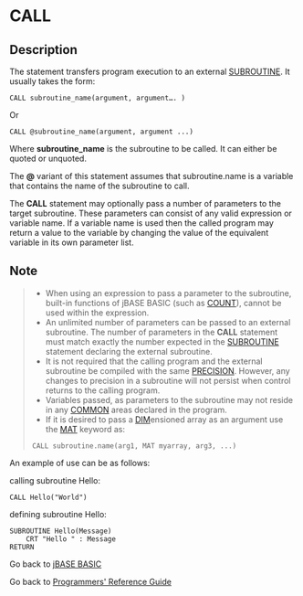 # CALL

<PageHeader />

## Description

The statement transfers program execution to an external [SUBROUTINE](./../subroutine). It usually takes the form:

```
CALL subroutine_name(argument, argument…. )
```

Or

```
CALL @subroutine_name(argument, argument ...)
```

Where **subroutine\_name** is the subroutine to be called. It can either be quoted or unquoted.

The **@** variant of this statement assumes that subroutine.name is a variable that contains the name of the subroutine to call.

The **CALL** statement may optionally pass a number of parameters to the target subroutine. These parameters can consist of any valid expression or variable name. If a variable name is used then the called program may return a value to the variable by changing the value of the equivalent variable in its own parameter list.

## Note

> - When using an expression to pass a parameter to the subroutine, built-in functions of jBASE BASIC (such as [COUNT](./../count)), cannot be used within the expression.
> - An unlimited number of parameters can be passed to an external subroutine. The number of parameters in the **CALL** statement must match exactly the number expected in the [SUBROUTINE](./../subroutine) statement declaring the external subroutine.
> - It is not required that the calling program and the external subroutine be compiled with the same [PRECISION](./../precision). However, any changes to precision in a subroutine will not persist when control returns to the calling program.
> - Variables passed, as parameters to the subroutine may not reside in any [COMMON](./../common) areas declared in the program.
> - If it is desired to pass a [DIM](./../dimension-%28dim%29)ensioned array as an argument use the [MAT](./../mat) keyword as:
>
> ```
> CALL subroutine.name(arg1, MAT myarray, arg3, ...)
> ```

An example of use can be as follows:

calling subroutine Hello:

```
CALL Hello("World")
```

defining subroutine Hello:

```
SUBROUTINE Hello(Message)
    CRT "Hello " : Message
RETURN
```

Go back to [jBASE BASIC](./../README.md)

Go back to [Programmers' Reference Guide](./../../reference-guides/jbc/README.md)

  
<PageFooter />
